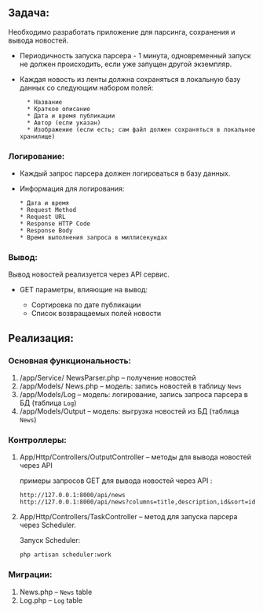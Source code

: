 ## Задача:

Необходимо разработать приложение для парсинга, сохранения и вывода новостей.

* Периодичность запуска парсера - 1 минута, одновременный запуск не должен происходить, если уже запущен другой экземпляр.

* Каждая новость из ленты должна сохраняться в локальную базу данных со следующим набором полей:
 
        * Название 
        * Краткое описание 
        * Дата и время публикации
        * Автор (если указан) 
        * Изображение (если есть; сам файл должен сохраняться в локальное хранилище) 
 
###  Логирование: 

* Каждый запрос парсера должен логироваться в базу данных.
 
* Информация для логирования: 
 
      * Дата и время 
      * Request Method 
      * Request URL
      * Response HTTP Code 
      * Response Body 
      * Время выполнения запроса в миллисекундах

### Вывод: 

Вывод новостей реализуется через API сервис. 

 * GET параметры, влияющие на вывод:
 
    * Сортировка по дате публикации 
    * Список возвращаемых полей новости

## Реализация:

### Основная функциональность:

1.	/app/Service/ NewsParser.php – получение новостей
2.	/app/Models/ News.php  –  модель: запись новостей в таблицу `News`
3.	/app/Models/Log – модель: логирование, запись запроса парсера в БД
 (таблица `Log`)
1.	/app/Models/Output –  модель: выгрузка новостей из БД (таблица `News`)

### Контроллеры:

1.	App/Http/Controllers/OutputController – методы для вывода новостей через API 

    примеры запросов GET для вывода новостей через API :
    
    ```
    http://127.0.0.1:8000/api/news
    http://127.0.0.1:8000/api/news?columns=title,description,id&sort=id
    ```

2.	App/Http/Controllers/TaskController – метод для запуска парсера через Scheduler. 

    Запуск Scheduler:

    ```
    php artisan scheduler:work 
    ```

### Миграции:

1.	News.php – `News` table 
2.	Log.php – `Log` table 

